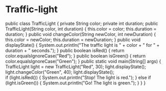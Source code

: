 # Traffic-light 
public class TrafficLight {
    private String color;
    private int duration;
    public TrafficLight(String color, int duration) {
        this.color = color;
        this.duration = duration;
    }
    public void changeColor(String newColor, int newDuration) {
        this.color = newColor;
        this.duration = newDuration;
    }
    public void displayState() {
        System.out.println("The traffic light is " + color + " for " + duration + " seconds.");
    }
    public boolean isRed() {
        return color.equalsIgnoreCase("Red");
    }
    public boolean isGreen() {
        return color.equalsIgnoreCase("Green");
    }
    public static void main(String[] args) {
        TrafficLight light = new TrafficLight("Red", 30);
        light.displayState();  
        light.changeColor("Green", 40);
        light.displayState();  
        if (light.isRed()) {
            System.out.println("Stop! The light is red.");
        } else if (light.isGreen()) {
            System.out.println("Go! The light is green.");
        }
    }
}
